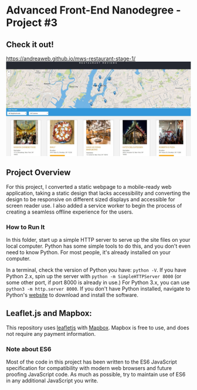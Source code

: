 # Advanced Front-End Nanodegree - Project #3

## Check it out!
https://andreaweb.github.io/mws-restaurant-stage-1/
![Print](img/print.jpg)

## Project Overview

For this project, I converted a static webpage to a mobile-ready web application, taking a static design that lacks accessibility and converting the design to be responsive on different sized displays and accessible for screen reader use. I also added a service worker to begin the process of creating a seamless offline experience for the users.

### How to Run It

In this folder, start up a simple HTTP server to serve up the site files on your local computer. Python has some simple tools to do this, and you don't even need to know Python. For most people, it's already installed on your computer. 

In a terminal, check the version of Python you have: `python -V`. If you have Python 2.x, spin up the server with `python -m SimpleHTTPServer 8000` (or some other port, if port 8000 is already in use.) For Python 3.x, you can use `python3 -m http.server 8000`. If you don't have Python installed, navigate to Python's [website](https://www.python.org/) to download and install the software.


## Leaflet.js and Mapbox:

This repository uses [leafletjs](https://leafletjs.com/) with [Mapbox](https://www.mapbox.com/). Mapbox is free to use, and does not require any payment information. 

### Note about ES6

Most of the code in this project has been written to the ES6 JavaScript specification for compatibility with modern web browsers and future proofing JavaScript code. As much as possible, try to maintain use of ES6 in any additional JavaScript you write. 



